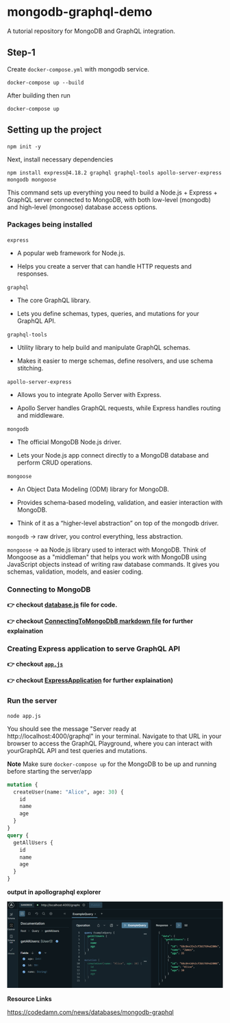 # mongodb-graphql-demo

A tutorial repository for MongoDB and GraphQL integration.

## Step-1

Create `docker-compose.yml` with mongodb service.

```script
docker-compose up --build
```

After building then run

```script
docker-compose up

```

## Setting up the project

```script
npm init -y
```

Next, install necessary dependencies

```script
npm install express@4.18.2 graphql graphql-tools apollo-server-express mongodb mongoose
```

This command sets up everything you need to build a Node.js + Express + GraphQL server connected to MongoDB, with both low-level (mongodb) and high-level (mongoose) database access options.

### Packages being installed

`express`

- A popular web framework for Node.js.

- Helps you create a server that can handle HTTP requests and responses.

`graphql`

- The core GraphQL library.

- Lets you define schemas, types, queries, and mutations for your GraphQL API.

`graphql-tools`

- Utility library to help build and manipulate GraphQL schemas.

- Makes it easier to merge schemas, define resolvers, and use schema stitching.

`apollo-server-express`

- Allows you to integrate Apollo Server with Express.

- Apollo Server handles GraphQL requests, while Express handles routing and middleware.

`mongodb`

- The official MongoDB Node.js driver.

- Lets your Node.js app connect directly to a MongoDB database and perform CRUD operations.

`mongoose`

- An Object Data Modeling (ODM) library for MongoDB.

- Provides schema-based modeling, validation, and easier interaction with MongoDB.

- Think of it as a “higher-level abstraction” on top of the mongodb driver.

`mongodb` → raw driver, you control everything, less abstraction.

`mongoose` → aa Node.js library used to interact with MongoDB. Think of Mongoose as a "middleman" that helps you work with MongoDB using JavaScript objects instead of writing raw database commands. It gives you schemas, validation, models, and easier coding.

### Connecting to MongoDB

**👉 checkout [database.js](/database.js) file for code.**

**👉 checkout [ConnectingToMongoDbB markdown file](/docs/ConnectingToMongoDbB.md) for further explaination**

### Creating Express application to serve GraphQL API

**👉 checkout [`app.js`](/app.js)**

**👉 checkout [ExpressApplication](/docs/ExpressApplication.md) for further explaination)**

### Run the server

```script
node app.js
```

You should see the message "Server ready at http://localhost:4000/graphql" in your terminal. Navigate to that URL in your browser to access the GraphQL Playground, where you can interact with yourGraphQL API and test queries and mutations.

**Note**
Make sure `docker-compose up` for the MongoDB to be up and running before starting the server/app

```graphql
mutation {
  createUser(name: "Alice", age: 30) {
    id
    name
    age
  }
}
query {
  getAllUsers {
    id
    name
    age
  }
}
```

**output in apollographql explorer**

![Output](/docs/output.png)

**Resource Links**

https://codedamn.com/news/databases/mongodb-graphql
